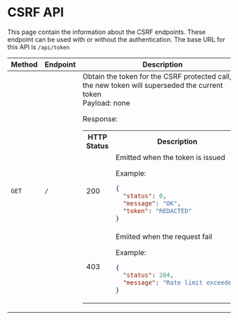 # CSRF API

This page contain the information about the CSRF endpoints. These endpoint can be used with or without the authentication. The base URL for this API is `/api/token`

<table>
<tr><th>Method</th><th>Endpoint</th><th>Description</th></tr>
<tbody>
<tr>
<td>

`GET`

</td><td>

`/`</td><td>Obtain the token for the CSRF protected call, the new token will superseded the current token  
Payload: none

Response:

<table>
<tr><th>HTTP Status</th><th>Description</th></tr>
<tr><td>200</td><td>
Emitted when the token is issued

Example:

```json
{
  "status": 0,
  "message": "OK",
  "token": "REDACTED"
}
```

</td>
</tr>
<tr>
<td>403</td>
<td>Emiited when the request fail

Example:

```json
{
  "status": 204,
  "message": "Rate limit exceeded"
}
```

</td>
</tr>
</table>
</td>
</tr>
</tbody>
</table>
